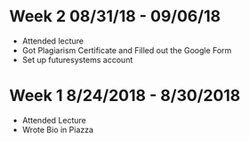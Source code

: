 
# Week 2 08/31/18 - 09/06/18
* Attended lecture
* Got Plagiarism Certificate and Filled out the Google Form
* Set up futuresystems account
# Week 1 8/24/2018 - 8/30/2018
* Attended Lecture
* Wrote Bio in Piazza
